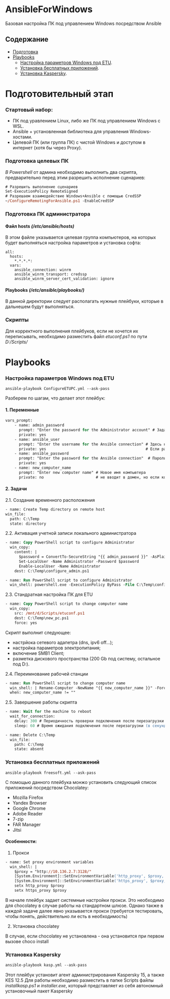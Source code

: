 # AnsibleForWindows
Базовая настройка ПК под управлением Windows посредством Ansible

## Содержание
+ [Подготовка](#подготовительный-этап)
+ [Playbooks](#playbooks)
  - [Настройка параметров Windows под ETU](#настройка-параметров-windows-под-etu).
  - [Установка бесплатных приложений](#установка-бесплатных-приложений).
  - [Установка Kaspersky](#установка-kaspersky).


# Подготовительный этап
### Стартовый набор:

- ПК под уравлением Linux, либо же ПК под управлением Windows с WSL.
- Ansible + установленная библиотека для управления Windows-хостами.
- Целевой ПК (или группа ПК) с чистой Windows и доступом в интернет (хотя бы через Proxy).

### Подготовка целевых ПК
*В Powershell* от админа необходимо выполнить два скрипта, предварительно перед этим разрешить исполнение сценариев:
```ps
# Разрешить выполнение сценариев
Set-ExecutionPolicy RemoteSigned
# Разрешаем взаимодействие Windows+Ansible с помощью CredSSP
~/ConfigureRemotingForAnsible.ps1 -EnableCredSSP
```
### Подготовка ПК администратора
#### Файл hosts *(/etc/ansible/hosts)*
В этом файле указывается целевая группа компьютеров, на которых будет выполняться настройка параметров и установка софта:
```
all:
  hosts:
    *.*.*.*:
  vars:
    ansible_connection: winrm
    ansible_winrm_transport: credssp
    ansible_winrm_server_cert_validation: ignore
```

#### Playbooks *(/etc/ansible/playbooks/)*
В данной директории следует располагать нужные плейбуки, которые в дальнешем будут выполняться.

### Скрипты
Для корректного выполнения плейбуков, если не хочется их переписывать, необходимо разместить файл *etuconf.ps1* по пути *D:/Scripts/*

# Playbooks
### Настройка параметров Windows под ETU
```
ansible-playbook ConfigureETUPC.yml --ask-pass
```
Разберем по шагам, что делает этот плейбук:
#### 1. Переменные
```ps
vars_prompt:
    - name: admin_password
      prompt: "Enter the password for the Administrator account" # Задаем пароль для локального администратора
      private: yes
    - name: ansible_user
      prompt: "Enter the username for the Ansible connection" # Здесь нужно указать пользовтеля для подключения. 
      private: yes                                            # Если рабочая станция в домене - подойдет доменный админ, иначе - можно выполнить под автоматически созданной при установке системы учеткой User\Test
    - name: ansible_password
      prompt: "Enter the password for the Ansible connection"  # Пароль от учетки, от имени которой будет выполняться плейбук
      private: yes
    - name: new_computer_name
      prompt: "Enter new computer name" # Новое имя компьютера
      private: no                       # не вводит в домен, но если комп уже в домене, то с правами доменного админа имя будет изменено
```
#### 2. Задачи

2.1. Создание временного расположения
```ps
- name: Create Temp directory on remote host
win_file:
  path: C:\Temp
  state: directory
```
2.2. Активация учетной записи локального администратора
```ps
- name: Copy PowerShell script to configure Administrator
  win_copy:
    content: |
      $password = ConvertTo-SecureString "{{ admin_password }}" -AsPlainText -Force
      Set-LocalUser -Name Administrator -Password $password
      Enable-LocalUser -Name Administrator
    dest: C:\Temp\configure_admin.ps1

- name: Run PowerShell script to configure Administrator
  win_shell: powershell.exe -ExecutionPolicy ByPass -File C:\Temp\configure_admin.ps1
```
2.3. Стандратная настройка ПК для ETU
```ps
- name: Copy PowerShell script to change computer name
  win_copy:
    src: /mnt/d/Scripts/etuconf.ps1
    dest: C:\Temp\new_pc.ps1
    force: yes
```
Скрипт выполнит следующее:
- настрйока сетевого адапетра (dns, ipv6 off...);
- настройка параметров электропитания;
- включение SMB1 Client;
- разметка дискового пространства (200 Gb под систему, остальное под D:).
 
2.4. Переимнование рабочей станции
```ps
- name: Run PowerShell script to change computer name
  win_shell: | Rename-Computer -NewName "{{ new_computer_name }}" -Force -Restart
  when: new_computer_name != ""
```
2.5. Завершение работы скрипта
```ps
- name: Wait for the machine to reboot
  wait_for_connection:
    delay: 300 # Периодичность проверки подключения после перезагрузки (в секундах)
    sleep: 60 # Время ожидания подключения после перезагрузки (в секундах), в данном случае 5 минут

- name: Delete C:\Temp
  win_file:
    path: C:\Temp
    state: absent
```
### Установка бесплатных приложений
```
ansible-playbook freesoft.yml --ask-pass
```
С помощью данного плейбука монжо установить следующий список приложений посредством Chocolatey:
- Mozilla Firefox
- Yandex Browser
- Google Chrome
- Adobe Reader
- 7-zip
- FAR Manager
- Jitsi

#### Особенности:
1. Прокси
```ps
- name: Set proxy environment variables
  win_shell: |
    $proxy = "http://10.136.2.7:3128/"
    [System.Environment]::SetEnvironmentVariable('http_proxy', $proxy, 'Machine')
    [System.Environment]::SetEnvironmentVariable('https_proxy', $proxy, 'Machine')
    setx http_proxy $proxy
    setx https_proxy $proxy
```
В начале плейбук задает системные настройки прокси. Это необходимо для chocolatey в случае работы на стандартном шлюзе.
Однако также в каждой задаче далее явно указывается прокси (требуется тестировать, чтобы понять, действительно ли есть в необходимость)

2. Установка chocolatey

В случае, если chocolatey не установлена - она установится при первом вызове choco install
### Установка Kaspersky
```ps
ansible-playbook kasp.yml --ask-pass
```
Этот плейбук установит агент администрирования Kaspersky 15, а также KES 12.5
Для работы необходимо разместить в папке Scripts файлы *installkasp.ps1* и *installer.exe*, который представляет из себя автономный установочный пакет Kaspersky
